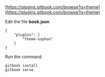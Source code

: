[https://plugins.gitbook.com/browse?q=theme](https://plugins.gitbook.com/browse?q=theme)

Edit the file **book.json**

```
{
    "plugins": [
        "theme-sophon"
    ]
}
```

Run the command

```
gitbook install
gitbook serve
```



